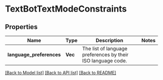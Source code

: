 # TextBotTextModeConstraints

## Properties

Name | Type | Description | Notes
------------ | ------------- | ------------- | -------------
**language_preferences** | **Vec<String>** | The list of language preferences by their ISO language code. | 

[[Back to Model list]](../README.md#documentation-for-models) [[Back to API list]](../README.md#documentation-for-api-endpoints) [[Back to README]](../README.md)


